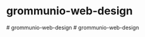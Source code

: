 # grommunio-web-design
#   g r o m m u n i o - w e b - d e s i g n  
 #   g r o m m u n i o - w e b - d e s i g n  
 